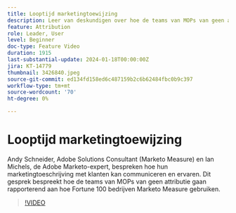 ```yaml
---
title: Looptijd marketingtoewijzing
description: Leer van deskundigen over hoe de teams van MOPs van geen attributie het melden aan gaan hoe Fortune 100 bedrijven Marketo Measure gebruiken.
feature: Attribution
role: Leader, User
level: Beginner
doc-type: Feature Video
duration: 1915
last-substantial-update: 2024-01-18T00:00:00Z
jira: KT-14779
thumbnail: 3426840.jpeg
source-git-commit: ed134fd158ed6c487159b2c6b62484fbc0b9c397
workflow-type: tm+mt
source-wordcount: '70'
ht-degree: 0%

---
```



# Looptijd marketingtoewijzing

Andy Schneider, Adobe Solutions Consultant (Marketo Measure) en Ian Michels, de Adobe Marketo-expert, bespreken hoe hun marketingtoeschrijving met klanten kan communiceren en ervaren. Dit gesprek bespreekt hoe de teams van MOPs van geen attributie gaan rapporterend aan hoe Fortune 100 bedrijven Marketo Measure gebruiken.

>[!VIDEO](https://video.tv.adobe.com/v/3426840/?learn=on)


